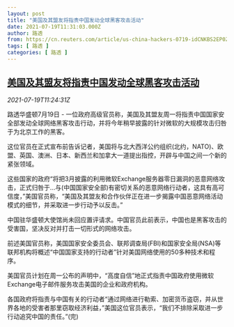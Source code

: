 ```yaml
---
layout: post
title: "美国及其盟友将指责中国发动全球黑客攻击活动"
date: 2021-07-19T11:31:03.000Z
author: 路透
from: https://cn.reuters.com/article/us-china-hackers-0719-idCNKBS2EP0ZZ
tags: [ 路透 ]
categories: [ 路透 ]
---
```

<!--1626694263000-->
[美国及其盟友将指责中国发动全球黑客攻击活动](https://cn.reuters.com/article/us-china-hackers-0719-idCNKBS2EP0ZZ)
------

<div>
<div><i>2021-07-19T11:24:31Z</i></div><p>路透华盛顿7月19日 - 一位政府高级官员称，美国及其盟友周一将指责中国国家安全部发动全球网络黑客攻击行动，并将今年稍早披露的针对微软的大规模攻击归咎于为北京工作的黑客。</p><p>这位官员在正式宣布前告诉记者，美国将与北大西洋公约组织(北约，NATO)、欧盟、英国、澳洲、日本、新西兰和加拿大一道提出指控，开辟与中国之间一个新的紧张领域。</p><p>这些国家的政府“将把3月披露的利用微软Exchange服务器零日漏洞的恶意网络攻击，正式归咎于...与(中国国家安全部)有密切关系的恶意网络行动者，这具有高可信度，”美国官员称，“美国及其盟友和合作伙伴正在进一步揭露中国恶意网络活动模式的细节，并采取进一步行动予以反击。”</p><p>中国驻华盛顿大使馆尚未回应置评请求。中国官员此前表示，中国也是黑客攻击的受害国，坚决反对并打击一切形式的网络攻击。</p><p>前述美国官员称，美国国家安全委员会、联邦调查局(FBI)和国家安全局(NSA)等联邦机构将概述“中国国家支持的行动者”针对美国网络使用的50多种技术和程序。</p><p>美国官员计划在周一公布的声明中，“高度自信”地正式指责中国政府使用微软Exchange电子邮件服务攻击美国的企业和政府机构。</p><p>各国政府将指责与中国有关的行动者“通过网络进行勒索、加密货币盗窃，并从世界各地的受害者那里窃取经济利益，”美国这位官员表示，“我们不排除采取进一步行动追究中国的责任。”(完)</p>
</div>
